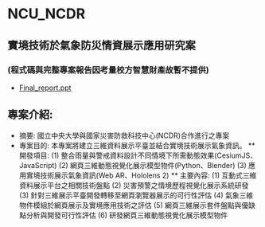 # NCU_NCDR
## 實境技術於氣象防災情資展示應用研究案
### (程式碼與完整專案報告因考量校方智慧財產故暫不提供)
* [Final_report.ppt](https://docs.google.com/presentation/d/1fM4ycAn2nN2Mvva-hRsXor2TvY4Pp-PE/edit?usp=sharing&ouid=103769037852455732407&rtpof=true&sd=true)

## 專案介紹:
* 摘要: 國立中央大學與國家災害防救科技中心(NCDR)合作進行之專案
* 專案目的: 本專案將建立三維資料展示平臺並結合實境技術展示氣象資訊。
** 開發項目:
    (1) 整合雨量與警戒資料設計不同情境下所需動態效果(CesiumJS、JavaScript)
    (2) 網頁三維動態視覺化展示模型物件(Python、Blender)
    (3) 應用實境技術展示氣象資訊(Web AR、Hololens 2)
** 主要內容:
    (1) 互動式三維資料展示平台之相關技術盤點
    (2) 災害預警之情境歷程視覺化展示系統研發
    (3) 針對三維展示平臺開發轉移至網頁瀏覽器展示的可行性評估
    (4) 氣象三維物件模組於網頁展示及實境應用技術之評估
    (5) 網頁三維展示套件盤點與優缺點分析與開發可行性評估
    (6) 研發網頁三維動態視覺化展示模型物件
